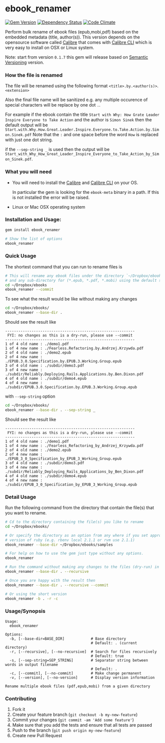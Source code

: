 ebook_renamer
=============

[![Gem Version](https://badge.fury.io/rb/ebook_renamer.svg)][gem]
[![Dependency Status](https://gemnasium.com/agilecreativity/ebook_renamer.png)][gemnasium]
[![Code Climate](https://codeclimate.com/github/agilecreativity/ebook_renamer.png)][codeclimate]

[gem]: http://badge.fury.io/rb/ebook_renamer
[gemnasium]: https://gemnasium.com/agilecreativity/ebook_renamer
[codeclimate]: https://codeclimate.com/github/agilecreativity/ebook_renamer

Perform bulk rename of ebook files (epub,mobi,pdf) based on the embedded metadata (title, author(s)).
This version depends on the opensource software called [Calibre][] that comes
with [Calibre CLI][] which is very easy to install on OSX or Linux system.

Note: start from version `0.1.7` this gem will release based on [Semantic Versioning][] version.

### How the file is renamed

The file will be renamed using the following format `<title>.by.<author(s)>`.`<extension>`

Also the final file name will be sanitized e.g. any multiple occurence of special characters will be
replace by one dot `.`.

For example if the ebook contain the title `Start with Why: How Grate Leader Inspire Everyone to Take Action`
and the author is `Simon Sinek` then the default output will be
`Start.with.Why.How.Great.Leader.Inspire.Everyone.to.Take.Action.by.Simon.Sinek.pdf`
Note that the `:` and one space before the word `How` is replaced with just one dot string.

if the `--sep-string _` is used then the output will be
`Start_with_Why_How_Great_Leader_Inspire_Everyone_to_Take_Action_by_Simon_Sinek.pdf`.

### What you will need

* You will need to install the [Calibre][] and
  [Calibre CLI][] on your OS.

  In particular the gem is looking for the `ebook-meta` binary in a path.
  If this is not installed the error will be raised.

* Linux or Mac OSX operating system

### Installation and Usage:

```sh
gem install ebook_renamer

# Show the list of options
ebook_renamer
```

### Quick Usage

The shortest command that you can run to rename files is

```sh
# This will rename any ebook files under the directory `~/Dropbox/ebooks`
# and any sub-directory for (*.epub, *.pdf, *.mobi) using the default settings
cd ~/Dropbox/ebooks
ebook_renamer --commit
```

To see what the result would be like without making any changes

```sh
cd ~/Dropbox/ebooks/
ebook_renamer --base-dir .
```

Should see the result like

```
-----------------------------------------------------------
 FYI: no changes as this is a dry-run, please use --commit
-----------------------------------------------------------
1 of 4 old name : ./demo1.pdf
1 of 4 new name : ./Fearless.Refactoring.by.Andrzej.Krzywda.pdf
2 of 4 old name : ./demo2.epub
2 of 4 new name : ./EPUB.3.0.Specification.by.EPUB.3.Working.Group.epub
3 of 4 old name : ./subdir/demo3.pdf
3 of 4 new name : ./subdir/Reliably.Deploying.Rails.Applications.by.Ben.Dixon.pdf
4 of 4 old name : ./subdir/demo4.epub
4 of 4 new name : ./subdir/EPUB.3.0.Specification.by.EPUB.3.Working.Group.epub
```

with `--sep-string` option

```sh
cd ~/Dropbox/ebooks/
ebook_renamer --base-dir . --sep-string _
```

Should see the result like

```
-----------------------------------------------------------
 FYI: no changes as this is a dry-run, please use --commit
-----------------------------------------------------------
1 of 4 old name : ./demo1.pdf
1 of 4 new name : ./Fearless_Refactoring_by_Andrzej_Krzywda.pdf
2 of 4 old name : ./demo2.epub
2 of 4 new name : ./EPUB_3_0_Specification_by_EPUB_3_Working_Group.epub
3 of 4 old name : ./subdir/demo3.pdf
3 of 4 new name : ./subdir/Reliably_Deploying_Rails_Applications_by_Ben_Dixon.pdf
4 of 4 old name : ./subdir/demo4.epub
4 of 4 new name : ./subdir/EPUB_3_0_Specification_by_EPUB_3_Working_Group.epub
```

### Detail Usage

Run the following command from the directory that contain the file(s) that
you want to rename.

```sh
# Cd to the directory containing the file(s) you like to rename
cd ~/Dropbox/ebooks/

# Or specify the directory as an option from any where if you set appropriate
# version of ruby (e.g. rbenv local 2.1.1 or rvm use 2.1.1)
ebook_renamer --base-dir ~/Dropbox/ebooks/samples

# For help on how to use the gem just type without any options.
ebook_renamer

# Run the command without making any changes to the files (dry-run) in the current directory
ebook_renamer --base-dir . --recursive

# Once you are happy with the result then
ebook_renamer --base-dir . --recursive --commit

# Or using the short version
ebook_renamer -b . -r -c
```

### Usage/Synopsis

```
Usage:
  ebook_renamer

Options:
  -b, [--base-dir=BASE_DIR]            # Base directory
                                       # Default: . (current directory)
  -r, [--recursive], [--no-recursive]  # Search for files recursively
                                       # Default: true
  -s, [--sep-string=SEP_STRING]        # Separator string between words in output filename
                                       # Default: .
  -c, [--commit], [--no-commit]        # Make change permanent
  -v, [--version], [--no-version]      # Display version information

Rename multiple ebook files (pdf,epub,mobi) from a given directory
```

### Contributing

1. Fork it
2. Create your feature branch (`git checkout -b my-new-feature`)
3. Commit your changes (`git commit -am 'Add some feature'`)
4. Make sure that you add the tests and ensure that all tests are passed
5. Push to the branch (`git push origin my-new-feature`)
6. Create new Pull Request

[Calibre]: http://www.calibre-ebook.com/
[Calibre CLI]: http://manual.calibre-ebook.com/cli/cli-index.html
[Semantic Versioning]: http://semver.org

